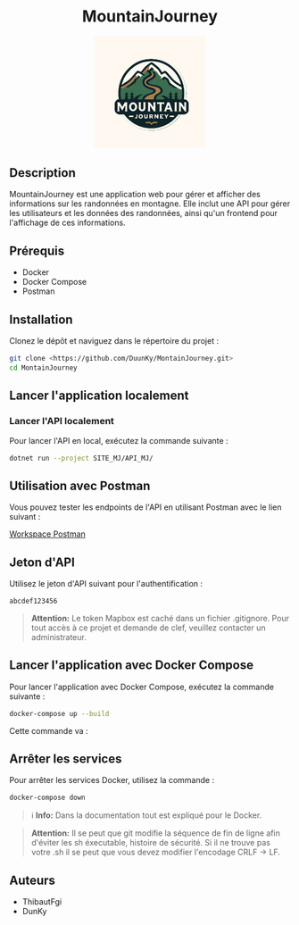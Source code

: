 <h1 align="center">MountainJourney</h1>

<p align="center">
  <img src="/Tools/ImageRessource/logo.png" alt="MountainJourney Logo" width="200">
</p>

## Description

MountainJourney est une application web pour gérer et afficher des informations sur les randonnées en montagne. Elle inclut une API pour gérer les utilisateurs et les données des randonnées, ainsi qu'un frontend pour l'affichage de ces informations.

## Prérequis

- Docker
- Docker Compose
- Postman

## Installation

Clonez le dépôt et naviguez dans le répertoire du projet :

```bash
git clone <https://github.com/DuunKy/MontainJourney.git>
cd MontainJourney


``` 

## Lancer l'application localement
### Lancer l'API localement
Pour lancer l'API en local, exécutez la commande suivante :

```bash
dotnet run --project SITE_MJ/API_MJ/
```

## Utilisation avec Postman
Vous pouvez tester les endpoints de l'API en utilisant Postman avec le lien suivant :

[Workspace Postman](https://blue-comet-541359.postman.co/workspace/Mountain-Journey~ef3aa6a7-6af4-474c-9a98-4e77433ef51b/overview)

## Jeton d'API
Utilisez le jeton d'API suivant pour l'authentification :

```bash
abcdef123456
```


>**Attention:**
Le token Mapbox est caché dans un fichier .gitignore. Pour tout accès à ce projet et demande de clef, veuillez contacter un administrateur.

## Lancer l'application avec Docker Compose
Pour lancer l'application avec Docker Compose, exécutez la commande suivante :

```bash
docker-compose up --build
```
Cette commande va :



## Arrêter les services
Pour arrêter les services Docker, utilisez la commande :

```bash
docker-compose down
```

> ℹ️ **Info:** Dans la documentation tout est expliqué pour le Docker.

>**Attention:** Il se peut que git modifie la séquence de fin de ligne afin d'éviter les sh éxecutable, histoire de sécurité. Si il ne trouve pas votre .sh il se peut que vous devez modifier l'encodage CRLF -> LF.

## Auteurs
 - ThibautFgi
 - DunKy

